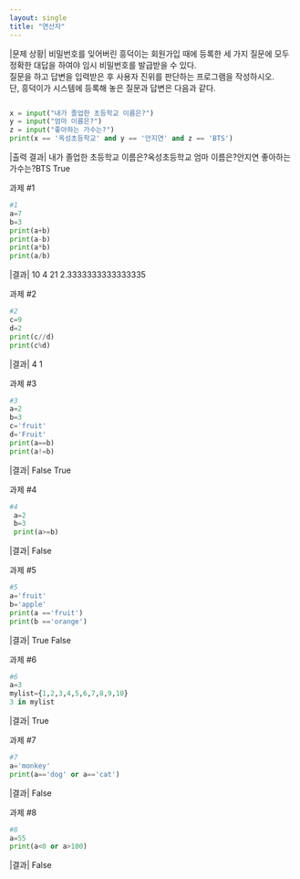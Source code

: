 ```yaml
---
layout: single
title: "연산자"
---
```


|문제 상황|
 비밀번호를 잊어버린 흥덕이는 회원가입 때에 등록한 세 가지 질문에 모두 정확한 대답을  하여야 임시 비밀번호를 발급받을 수 있다.   
 질문을 하고 답변을 입력받은 후 사용자 진위를  판단하는 프로그램을 작성하시오.   
 단, 흥덕이가 시스템에 등록해 놓은 질문과 답변은 다음과  같다.

~~~python

x = input("내가 졸업한 초등학교 이름은?")
y = input("엄마 이름은?")
z = input("좋아하는 가수는?")
print(x == '옥성초등학교' and y == '안지연' and z == 'BTS')
~~~

|출력 결과|
내가 졸업한 초등학교 이름은?옥성초등학교
엄마 이름은?안지연
좋아하는 가수는?BTS
True

과제 #1

~~~python
#1
a=7
b=3
print(a+b)
print(a-b)
print(a*b)
print(a/b)
~~~

|결과|
10
4
21
2.3333333333333335

과제 #2

~~~python
#2
c=9
d=2
print(c//d)
print(c%d)
~~~

|결과|
4
1

과제  #3

~~~python
#3
a=2
b=3
c='fruit'
d='Fruit' 
print(a==b)
print(a!=b)
~~~

|결과|
False
True

과제 #4

~~~python
#4
 a=2
 b=3
 print(a>=b)
~~~

|결과|
False

과제 #5

~~~python
#5
a='fruit'
b='apple'
print(a =='fruit')
print(b =='orange')
~~~

|결과|
True
False

과제 #6

~~~python
#6
a=3
mylist={1,2,3,4,5,6,7,8,9,10}
3 in mylist
~~~

|결과|
True

과제 #7

~~~python
#7
a='monkey'
print(a=='dog' or a=='cat')
~~~

|결과|
False

과제 #8

~~~python
#8
a=55
print(a<0 or a>100)
~~~

|결과|
False

